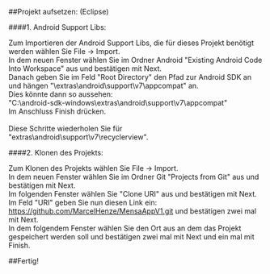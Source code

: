 ##Projekt aufsetzen: (Eclipse)

####1. Android Support Libs:

> 
Zum Importieren der Android Support Libs, die für dieses Projekt benötigt werden wählen Sie File -> Import.<br>
In dem neuen Fenster wählen Sie im Ordner Android "Existing Android Code Into Workspace" aus und bestätigen mit Next.<br>
Danach geben Sie im Feld "Root Directory" den Pfad zur Android SDK an und hängen "\extras\android\support\v7\appcompat" an.<br> Dies könnte dann so aussehen:<br>
"C:\android-sdk-windows\extras\android\support\v7\appcompat"<br>
Im Anschluss Finish drücken.<br><br>
Diese Schritte wiederholen Sie für "extras\android\support\v7\recyclerview".

####2. Klonen des Projekts:

> 
Zum Klonen des Projekts wählen Sie File -> Import.<br>
In dem neuen Fenster wählen Sie im Ordner Git "Projects from Git" aus und bestätigen mit Next.<br>
Im folgenden Fenster wählen Sie "Clone URI" aus und bestätigen mit Next.<br>
Im Feld "URI" geben Sie nun diesen Link ein: https://github.com/MarcelHenze/MensaAppV1.git und bestätigen zwei mal mit Next.<br>
In dem folgendem Fenster wählen Sie den Ort aus an dem das Projekt gespeichert werden soll und bestätigen zwei mal mit Next und ein mal mit Finish.<br>

##Fertig!
